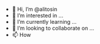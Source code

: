 - 👋 Hi, I’m @alitosin
- 👀 I’m interested in ...
- 🌱 I’m currently learning ...
- 💞️ I’m looking to collaborate on ...
- 📫 How 

<!---
alitosin/alitosin is a ✨ special ✨ repository because its `README.md` (this file) appears on your GitHub profile.
You can click the Preview link to take a look at your changes.
--->
